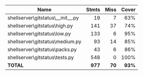 | Name                                  |    Stmts |     Miss |   Cover |
|-------------------------------------- | -------: | -------: | ------: |
| shellserver\gitstatus\\_\_init\_\_.py |       19 |        7 |     63% |
| shellserver\gitstatus\high.py         |      141 |       37 |     74% |
| shellserver\gitstatus\low.py          |      133 |        6 |     95% |
| shellserver\gitstatus\medium.py       |       93 |       14 |     85% |
| shellserver\gitstatus\packs.py        |       43 |        6 |     86% |
| shellserver\gitstatus\tests.py        |      548 |        0 |    100% |
|                             **TOTAL** |  **977** |   **70** | **93%** |
